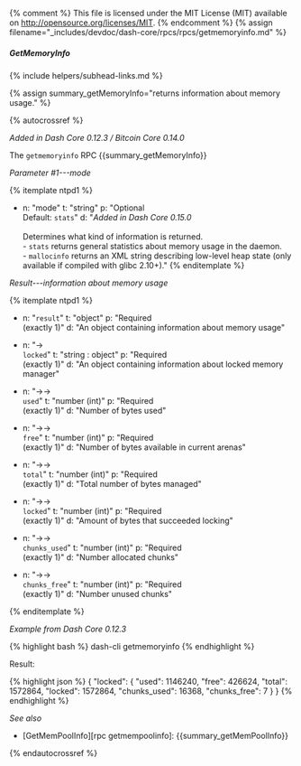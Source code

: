 {% comment %}
This file is licensed under the MIT License (MIT) available on
http://opensource.org/licenses/MIT.
{% endcomment %}
{% assign filename="_includes/devdoc/dash-core/rpcs/rpcs/getmemoryinfo.md" %}

##### GetMemoryInfo
{% include helpers/subhead-links.md %}

{% assign summary_getMemoryInfo="returns information about memory usage." %}

<!-- __ -->

{% autocrossref %}

*Added in Dash Core 0.12.3 / Bitcoin Core 0.14.0*

The `getmemoryinfo` RPC {{summary_getMemoryInfo}}

*Parameter #1---mode*

{% itemplate ntpd1 %}
- n: "mode"
  t: "string"
  p: "Optional<br>Default: `stats`"
  d: "*Added in Dash Core 0.15.0*<br><br>Determines what kind of information is returned.<br>
       - `stats` returns general statistics about memory usage in the daemon.<br>
       - `mallocinfo` returns an XML string describing low-level heap state (only available if compiled with glibc 2.10+)."
{% enditemplate %}

*Result---information about memory usage*

{% itemplate ntpd1 %}
- n: "`result`"
  t: "object"
  p: "Required<br>(exactly 1)"
  d: "An object containing information about memory usage"

- n: "→<br>`locked`"
  t: "string : object"
  p: "Required<br>(exactly 1)"
  d: "An object containing information about locked memory manager"

- n: "→→<br>`used`"
  t: "number (int)"
  p: "Required<br>(exactly 1)"
  d: "Number of bytes used"

- n: "→→<br>`free`"
  t: "number (int)"
  p: "Required<br>(exactly 1)"
  d: "Number of bytes available in current arenas"

- n: "→→<br>`total`"
  t: "number (int)"
  p: "Required<br>(exactly 1)"
  d: "Total number of bytes managed"

- n: "→→<br>`locked`"
  t: "number (int)"
  p: "Required<br>(exactly 1)"
  d: "Amount of bytes that succeeded locking"

- n: "→→<br>`chunks_used`"
  t: "number (int)"
  p: "Required<br>(exactly 1)"
  d: "Number allocated chunks"

- n: "→→<br>`chunks_free`"
  t: "number (int)"
  p: "Required<br>(exactly 1)"
  d: "Number unused chunks"

{% enditemplate %}

*Example from Dash Core 0.12.3*

{% highlight bash %}
dash-cli getmemoryinfo
{% endhighlight %}

Result:

{% highlight json %}
{
  "locked": {
    "used": 1146240,
    "free": 426624,
    "total": 1572864,
    "locked": 1572864,
    "chunks_used": 16368,
    "chunks_free": 7
  }
}
{% endhighlight %}

*See also*

* [GetMemPoolInfo][rpc getmempoolinfo]: {{summary_getMemPoolInfo}}

{% endautocrossref %}
